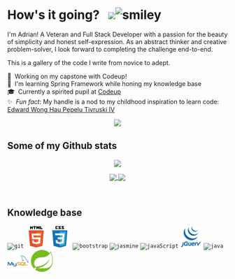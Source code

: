 # How's it going? &nbsp; <img src="https://media.giphy.com/media/hvRJCLFzcasrR4ia7z/giphy.gif" width="40"><img alt="smiley" width="40em" src="https://i.imgur.com/q2UfNOW.png"/>

I'm Adrian! A Veteran and Full Stack Developer with a passion for the beauty of simplicity and honest self-expression. As an abstract thinker and creative problem-solver, I look forward to completing the challenge end-to-end. 

This is a gallery of the code I write from novice to adept.

🔭&nbsp; Working on my capstone with Codeup!<br>
🌱&nbsp; I'm learning Spring Framework while honing my knowledge base<br>
🎓&nbsp; Currently a spirited pupil at [Codeup](https://codeup.com)<br>
✨&nbsp; <em>Fun fact</em>: My handle is a nod to my childhood inspiration to learn code: [Edward Wong Hau Pepelu Tivruski IV](https://cowboybebop.fandom.com/wiki/Edward)<br> 

<p align="center">
  <a href="https://www.linkedin.com/in/adrianrichbrown/">
    <img src="https://img.shields.io/badge/LinkedIn-0077B5?style=for-the-badge&logo=linkedin&logoColor=white">
  </a>
</p>

## Some of my Github stats

<p align="center">
   <img height="145em"align="center" src="http://github-readme-streak-stats.herokuapp.com?user=radicaladi&theme=dark&hide_border=false&date_format=j%20M%5B%20Y%5D&fire=DD5B28" />
 </p>
<p align="center">
  <a href="https://github.com/radicaladi">
  <img height="140em" align="center" src="https://github-readme-stats.vercel.app/api?username=radicaladi&theme=dark&layout=compact&repo=convoychat&hide=stars,issues&custom_title=Adrian's GitHub Stats" />
</a>
<a href="https://github.com/radicaladi">
  <img height="140em" align="center" src="https://github-readme-stats.vercel.app/api/top-langs/?username=radicaladi&layout=compact&theme=dark&langs_count=6" />
</a>
</p><br>

## Knowledge base
<p align="left">
  <code><img alt="git" width="50em" src="https://raw.githubusercontent.com/jmnote/z-icons/master/svg/git.svg" /></code>
  <code><img alt="html5" width="50em" src="https://raw.githubusercontent.com/devicons/devicon/master/icons/html5/html5-original-wordmark.svg" /></code>
  <code><img alt="css3" width="50em" src="https://raw.githubusercontent.com/devicons/devicon/master/icons/css3/css3-original-wordmark.svg" /></code>
  <code><img alt="bootstrap" width="50em" src="https://raw.githubusercontent.com/jmnote/z-icons/master/svg/bootstrap.svg" /></code>
  <code><img alt="jasmine" width="50em" height="50em" src="https://www.vectorlogo.zone/logos/jasmine/jasmine-icon.svg" /></code>
  <code><img alt="javaScript" width="50em" src="https://raw.githubusercontent.com/jmnote/z-icons/master/svg/javascript.svg" /></code>
  <code><img alt="jquery" width="50em" src="https://raw.githubusercontent.com/devicons/devicon/master/icons/jquery/jquery-plain-wordmark.svg" /></code>
  <code><img alt="java" width="50em" src="https://raw.githubusercontent.com/jmnote/z-icons/master/svg/java.svg" /></code>
  <code><img alt="mysql" width="50em" src="https://raw.githubusercontent.com/devicons/devicon/master/icons/mysql/mysql-original-wordmark.svg" /></code>
  <code><img alt="spring" width="50em" src="https://raw.githubusercontent.com/devicons/devicon/master/icons/spring/spring-original.svg" /></code>
</p>
